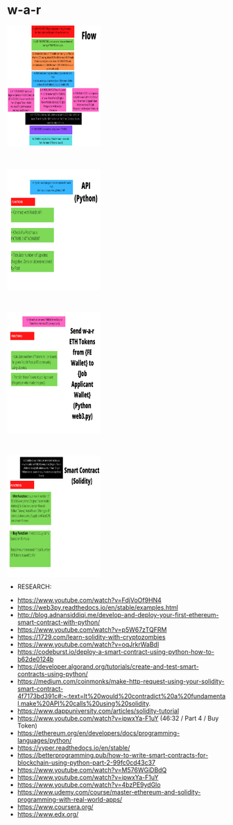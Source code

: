 # w-a-r

<img align="center" width="215" height="279" src="https://github.com/SalmanEagle/w-a-r/blob/main/1.png" alt="w-a-r tokens code flow 1">
</br></br></br></br>
<img align="center" width="215" height="279" src="https://github.com/SalmanEagle/w-a-r/blob/main/2.png" alt="w-a-r tokens code flow 2">
</br></br></br></br>
<img align="center" width="215" height="279" src="https://github.com/SalmanEagle/w-a-r/blob/main/3.png" alt="w-a-r tokens code flow 3">
</br></br></br></br>
<img align="center" width="215" height="279" src="https://github.com/SalmanEagle/w-a-r/blob/main/4.png" alt="w-a-r tokens code flow 4">

- RESEARCH:

* https://www.youtube.com/watch?v=FdjVoOf9HN4
* https://web3py.readthedocs.io/en/stable/examples.html
* http://blog.adnansiddiqi.me/develop-and-deploy-your-first-ethereum-smart-contract-with-python/
* https://www.youtube.com/watch?v=p5W67zTQFRM
* https://1729.com/learn-solidity-with-cryptozombies
* https://www.youtube.com/watch?v=oqJrkrWaBdI
* https://codeburst.io/deploy-a-smart-contract-using-python-how-to-b62de0124b
* https://developer.algorand.org/tutorials/create-and-test-smart-contracts-using-python/
* https://medium.com/coinmonks/make-http-request-using-your-solidity-smart-contract-4f7173bd391c#:~:text=It%20would%20contradict%20a%20fundamental,make%20API%20calls%20using%20solidity.
* https://www.dappuniversity.com/articles/solidity-tutorial
* https://www.youtube.com/watch?v=ipwxYa-F1uY (46:32 / Part 4 / Buy Token)
* https://ethereum.org/en/developers/docs/programming-languages/python/
* https://vyper.readthedocs.io/en/stable/
* https://betterprogramming.pub/how-to-write-smart-contracts-for-blockchain-using-python-part-2-99fc0cd43c37
* https://www.youtube.com/watch?v=M576WGiDBdQ
* https://www.youtube.com/watch?v=ipwxYa-F1uY
* https://www.youtube.com/watch?v=4bzPE9ydGlo
* https://www.udemy.com/course/master-ethereum-and-solidity-programming-with-real-world-apps/
* https://www.coursera.org/
* https://www.edx.org/

